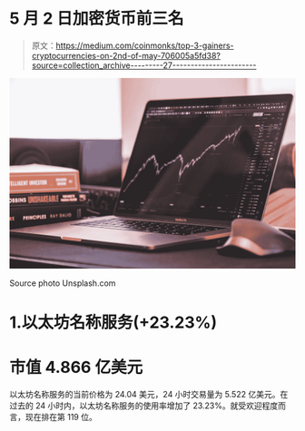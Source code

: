 # 5 月 2 日加密货币前三名

> 原文：<https://medium.com/coinmonks/top-3-gainers-cryptocurrencies-on-2nd-of-may-706005a5fd38?source=collection_archive---------27----------------------->

![](img/398fb637b6f89ab5746707377e1c3c13.png)

Source photo Unsplash.com

# 1.以太坊名称服务(+23.23%)

# 市值 4.866 亿美元

以太坊名称服务的当前价格为 24.04 美元，24 小时交易量为 5.522 亿美元。在过去的 24 小时内，以太坊名称服务的使用率增加了 23.23%。就受欢迎程度而言，现在排在第 119 位。